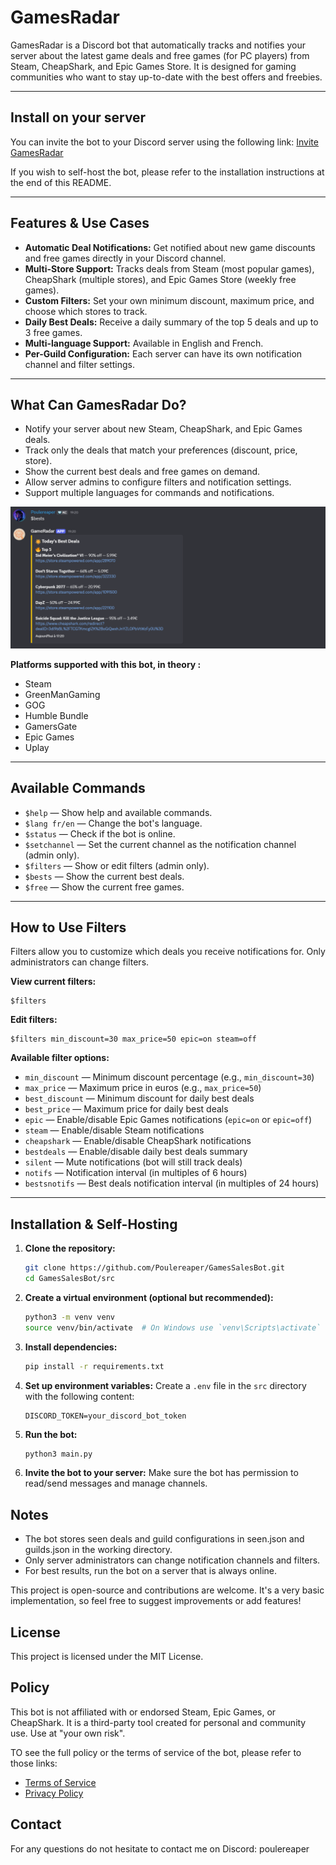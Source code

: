 # GamesRadar

GamesRadar is a Discord bot that automatically tracks and notifies your server about the latest game deals and free games (for PC players) from Steam, CheapShark, and Epic Games Store. It is designed for gaming communities who want to stay up-to-date with the best offers and freebies.

---

## Install on your server

You can invite the bot to your Discord server using the following link:
[Invite GamesRadar](https://discord.com/oauth2/authorize?client_id=1417207388179661051&permissions=2252177771326464&integration_type=0&scope=bot)

If you wish to self-host the bot, please refer to the installation instructions at the end of this README.

---

## Features & Use Cases

- **Automatic Deal Notifications:** Get notified about new game discounts and free games directly in your Discord channel.
- **Multi-Store Support:** Tracks deals from Steam (most popular games), CheapShark (multiple stores), and Epic Games Store (weekly free games).
- **Custom Filters:** Set your own minimum discount, maximum price, and choose which stores to track.
- **Daily Best Deals:** Receive a daily summary of the top 5 deals and up to 3 free games.
- **Multi-language Support:** Available in English and French.
- **Per-Guild Configuration:** Each server can have its own notification channel and filter settings.


---

## What Can GamesRadar Do?

- Notify your server about new Steam, CheapShark, and Epic Games deals.
- Track only the deals that match your preferences (discount, price, store).
- Show the current best deals and free games on demand.
- Allow server admins to configure filters and notification settings.
- Support multiple languages for commands and notifications.

![alt text](images/image.png)

**Platforms supported with this bot, in theory :**

- Steam 
- GreenManGaming
- GOG 
- Humble Bundle
- GamersGate
- Epic Games
- Uplay

---

## Available Commands

- `$help` — Show help and available commands.
- `$lang fr/en` — Change the bot's language.
- `$status` — Check if the bot is online.
- `$setchannel` — Set the current channel as the notification channel (admin only).
- `$filters` — Show or edit filters (admin only).
- `$bests` — Show the current best deals.
- `$free` — Show the current free games.

---

## How to Use Filters

Filters allow you to customize which deals you receive notifications for. Only administrators can change filters.

**View current filters:**
```
$filters
```

**Edit filters:**
```
$filters min_discount=30 max_price=50 epic=on steam=off
```

**Available filter options:**
- `min_discount` — Minimum discount percentage (e.g., `min_discount=30`)
- `max_price` — Maximum price in euros (e.g., `max_price=50`)
- `best_discount` — Minimum discount for daily best deals
- `best_price` — Maximum price for daily best deals
- `epic` — Enable/disable Epic Games notifications (`epic=on` or `epic=off`)
- `steam` — Enable/disable Steam notifications
- `cheapshark` — Enable/disable CheapShark notifications
- `bestdeals` — Enable/disable daily best deals summary
- `silent` — Mute notifications (bot will still track deals)
- `notifs` — Notification interval (in multiples of 6 hours)
- `bestsnotifs` — Best deals notification interval (in multiples of 24 hours)

---

## Installation & Self-Hosting

1. **Clone the repository:**
   ```sh
   git clone https://github.com/Poulereaper/GamesSalesBot.git
   cd GamesSalesBot/src
    ```
2. **Create a virtual environment (optional but recommended):**
    ```sh
    python3 -m venv venv
    source venv/bin/activate  # On Windows use `venv\Scripts\activate`
    ```

3. **Install dependencies:**
    ```sh
    pip install -r requirements.txt
    ```
4. **Set up environment variables:**
    Create a `.env` file in the `src` directory with the following content:
    ```
    DISCORD_TOKEN=your_discord_bot_token
    ```
5. **Run the bot:**
    ```sh
    python3 main.py
    ```
6. **Invite the bot to your server:**
    Make sure the bot has permission to read/send messages and manage channels.

## Notes 
- The bot stores seen deals and guild configurations in seen.json and guilds.json in the working directory.
- Only server administrators can change notification channels and filters.
- For best results, run the bot on a server that is always online.

This project is open-source and contributions are welcome. It's a very basic implementation, so feel free to suggest improvements or add features!

## License
This project is licensed under the MIT License.

## Policy 
This bot is not affiliated with or endorsed Steam, Epic Games, or CheapShark. It is a third-party tool created for personal and community use. Use at "your own risk".

TO see the full policy or the terms of service of the bot, please refer to those links:
- [Terms of Service](https://poulereaper.github.io/GamesSalesBot/)
- [Privacy Policy](https://poulereaper.github.io/GamesSalesBot/)

## Contact
For any questions do not hesitate to contact me on Discord: poulereaper

